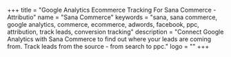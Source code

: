 +++
title = "Google Analytics Ecommerce Tracking For Sana Commerce - Attributio"
name = "Sana Commerce"
keywords = "sana, sana commerce, google analytics, commerce, ecommerce, adwords, facebook, ppc, attribution, track leads, conversion tracking"
description = "Connect Google Analytics with Sana Commerce to find out where your leads are coming from. Track leads from the source - from search to ppc."
logo = ""
+++
